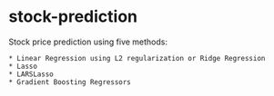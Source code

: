 # stock-prediction

Stock price prediction using five methods:

    * Linear Regression using L2 regularization or Ridge Regression
    * Lasso
    * LARSLasso
    * Gradient Boosting Regressors
